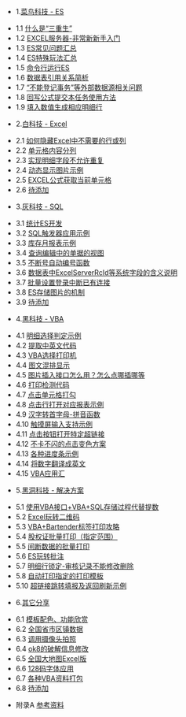 * 1.[菜鸟科技 - ES](01.0.md)
 - 1.1 [什么是“三重生”](01.01.md)
 - 1.2 [EXCEL服务器-非常新新手入门](01.02.md)
 - 1.3 [ES常见问题汇总](01.03.md)
 - 1.4 [ES特殊玩法汇总](01.04.md)
 - 1.5 [命令行运行ES](01.05.md)
 - 1.6 [数据表引用关系简析](01.06.md)
 - 1.7 [“不能登记事务”等外部数据源相关问题](01.07.md)
 - 1.8 [回写公式提交本任务使用方法](01.08.md)
 - 1.9 [填入数值生成相应明细行](01.09.md)
* 2.[白科技 - Excel](02.0.md)
 - 2.1 [如何隐藏Excel中不需要的行或列](02.1.md)
 - 2.2 [单元格内容分列](02.2.md)
 - 2.3 [实现明细字段不允许重复](02.3.md)
 - 2.4 [动态显示图片示例](02.4.md)
 - 2.5 [EXCEL公式获取当前单元格](02.5.md)
 - 2.6 [待添加](02.6.md)
* 3.[灰科技 - SQL](03.0.md)
 - 3.1 [统计ES开发](03.1.md)
 - 3.2 [SQL触发器应用示例](03.2.md)
 - 3.3 [库存月报表示例](03.3.md)
 - 3.4 [查询编辑中的单据的视图](03.4.md)
 - 3.5 [不断号自动编号函数](03.5.md)
 - 3.6 [数据表中ExcelServerRcId等系统字段的含义说明](03.6.md)
 - 3.7 [批量设置登录中断已有连接](03.7.md)
 - 3.8 [ES存储图片的机制](03.8.md)
 - 3.9 [待添加](03.9.md)
* 4.[黑科技 - VBA](04.0.md)
 - 4.1 [明细选择判定示例](04.1.md)
 - 4.2 [提取中英文代码](04.2.md)
 - 4.3 [VBA选择打印机](04.3.md)
 - 4.4 [图文混排显示](04.4.md)
 - 4.5 [图片插入接口怎么用？怎么点哪插哪等](04.5.md)
 - 4.6 [打印检测代码](04.6.md)
 - 4.7 [点击单元格打勾](04.7.md)
 - 4.8 [点击行打开对应报表示例](04.8.md)
 - 4.9 [汉字转首字母-拼音函数](04.9.md)
 - 4.10 [触摸屏输入支持示例](04.10.md)
 - 4.11 [点击按钮打开特定超链接](04.11.md)
 - 4.12 [不卡不闪的点击变色方案](04.12.md)
 - 4.13 [各种进度条示例](04.13.md)
 - 4.14 [将数字翻译成英文](04.14.md)
 - 4.15 [VBA应用汇](04.15.md)
* 5.[黑洞科技 - 解决方案](05.0.md)
 - 5.1 [使用VBA接口+VBA+SQL存储过程代替提数](05.1.md)
 - 5.2 [Excel玩转二维码](05.2.md)
 - 5.3 [VBA+Bartender标签打印攻略](05.3.md)
 - 5.4 [股权证批量打印（指定范围）](05.4.md)
 - 5.5 [间断数据的批量打印](05.5.md)
 - 5.6 [ES玩转批注](05.6.md)
 - 5.7 [明细行锁定-审核记录不能修改删除](05.7.md)
 - 5.8 [自动打印指定的打印模板](05.8.md)
 - 5.10 [超链接跳转填报及返回刷新示例](05.10.md)
* 6.[其它分享](06.0.md)
 - 6.1 [模板配色、功能欣赏](06.1.md)
 - 6.2 [全国省市区镇数据](06.2.md)
 - 6.3 [调用摄像头拍照](06.3.md)
 - 6.4 [ok8的破解信息修改](06.4.md)
 - 6.5 [全国大地图Excel版](06.5.md)
 - 6.6 [128码字体应用](06.6.md)
 - 6.7 [各种VBA资料打包](06.7.md)
 - 6.8 [待添加](06.8.md)
* 附录A [参考资料](ref.md)
